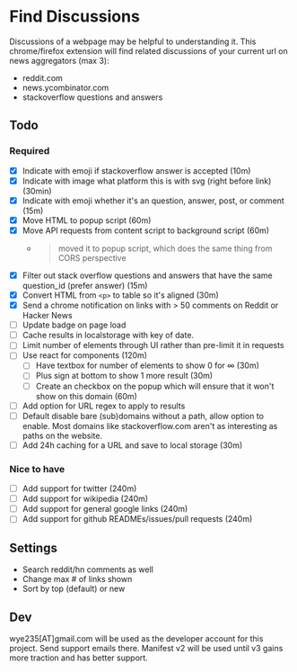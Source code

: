# Find Discussions

Discussions of a webpage may be helpful to understanding it.
This chrome/firefox extension will find related discussions of your current url on news aggregators (max 3):

* reddit.com
* news.ycombinator.com
* stackoverflow questions and answers

## Todo

### Required

* [X] Indicate with emoji if stackoverflow answer is accepted (10m)
* [X] Indicate with image what platform this is with svg (right before link) (30min)
* [X] Indicate with emoji whether it's an question, answer, post, or comment (15m)
* [X] Move HTML to popup script (60m)
* [X] Move API requests from content script to background script (60m)
  * > moved it to popup script, which does the same thing from CORS perspective
* [X] Filter out stack overflow questions and answers that have the same question_id (prefer answer) (15m)
* [X] Convert HTML from `<p>` to table so it's aligned (30m)
* [X] Send a chrome notification on links with > 50 comments on Reddit or Hacker News
* [ ] Update badge on page load
* [ ] Cache results in localstorage with key of date.
* [ ] Limit number of elements through UI rather than pre-limit it in requests
* [ ] Use react for components (120m)
  * [ ] Have textbox for number of elements to show 0 for ∞ (30m)
  * [ ] Plus sign at bottom to show 1 more result (30m)
  * [ ] Create an checkbox on the popup which will ensure that it won't show on this domain (60m)
* [ ] Add option for URL regex to apply to results
* [ ] Default disable bare (sub)domains without a path, allow option to enable.
        Most domains like stackoverflow.com aren't as interesting as paths on the website.
* [ ] Add 24h caching for a URL and save to local storage (30m)

### Nice to have

* [ ] Add support for twitter (240m)
* [ ] Add support for wikipedia (240m)
* [ ] Add support for general google links (240m)
* [ ] Add support for github READMEs/issues/pull requests (240m)

## Settings

* Search reddit/hn comments as well
* Change max # of links shown
* Sort by top (default) or new

## Dev

wye235[АТ]gmail.com will be used as the developer account for this project. Send support emails there.
Manifest v2 will be used until v3 gains more traction and has better support.
